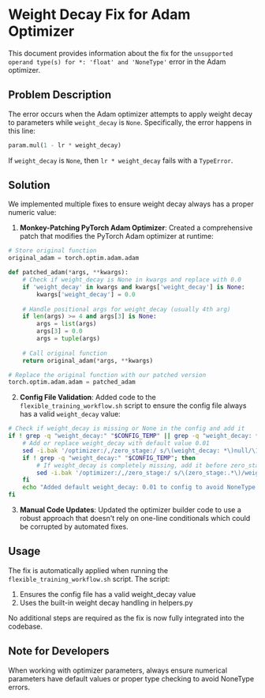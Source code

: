 # Weight Decay Fix for Adam Optimizer

This document provides information about the fix for the `unsupported operand type(s) for *: 'float' and 'NoneType'` error in the Adam optimizer.

## Problem Description

The error occurs when the Adam optimizer attempts to apply weight decay to parameters while `weight_decay` is `None`. Specifically, the error happens in this line:

```python
param.mul(1 - lr * weight_decay)
```

If `weight_decay` is `None`, then `lr * weight_decay` fails with a `TypeError`.

## Solution

We implemented multiple fixes to ensure weight decay always has a proper numeric value:

1. **Monkey-Patching PyTorch Adam Optimizer**: Created a comprehensive patch that modifies the PyTorch Adam optimizer at runtime:

```python
# Store original function
original_adam = torch.optim.adam.adam

def patched_adam(*args, **kwargs):
    # Check if weight_decay is None in kwargs and replace with 0.0
    if 'weight_decay' in kwargs and kwargs['weight_decay'] is None:
        kwargs['weight_decay'] = 0.0
    
    # Handle positional args for weight_decay (usually 4th arg)
    if len(args) >= 4 and args[3] is None:
        args = list(args)
        args[3] = 0.0
        args = tuple(args)
    
    # Call original function
    return original_adam(*args, **kwargs)

# Replace the original function with our patched version
torch.optim.adam.adam = patched_adam
```

2. **Config File Validation**: Added code to the `flexible_training_workflow.sh` script to ensure the config file always has a valid `weight_decay` value:

```bash
# Check if weight_decay is missing or None in the config and add it
if ! grep -q "weight_decay:" "$CONFIG_TEMP" || grep -q "weight_decay: *null" "$CONFIG_TEMP"; then
    # Add or replace weight_decay with default value 0.01
    sed -i.bak '/optimizer:/,/zero_stage:/ s/\(weight_decay: *\)null/\10.01/' "$CONFIG_TEMP"
    if ! grep -q "weight_decay:" "$CONFIG_TEMP"; then
        # If weight_decay is completely missing, add it before zero_stage
        sed -i.bak '/optimizer:/,/zero_stage:/ s/\(zero_stage:.*\)/weight_decay: 0.01\n  \1/' "$CONFIG_TEMP"
    fi
    echo "Added default weight_decay: 0.01 to config to avoid NoneType errors in optimizer"
fi
```

3. **Manual Code Updates**: Updated the optimizer builder code to use a robust approach that doesn't rely on one-line conditionals which could be corrupted by automated fixes.

## Usage

The fix is automatically applied when running the `flexible_training_workflow.sh` script. The script:

1. Ensures the config file has a valid weight_decay value
2. Uses the built-in weight decay handling in helpers.py

No additional steps are required as the fix is now fully integrated into the codebase.

## Note for Developers

When working with optimizer parameters, always ensure numerical parameters have default values or proper type checking to avoid NoneType errors.
